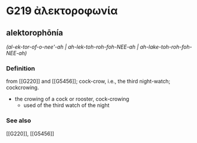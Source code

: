 # G219 ἀλεκτοροφωνία

## alektorophōnía

_(al-ek-tor-of-o-nee'-ah | ah-lek-toh-roh-foh-NEE-ah | ah-lake-toh-roh-foh-NEE-ah)_

### Definition

from [[G220]] and [[G5456]]; cock-crow, i.e., the third night-watch; cockcrowing.

- the crowing of a cock or rooster, cock-crowing
  - used of the third watch of the night

### See also

[[G220]], [[G5456]]

